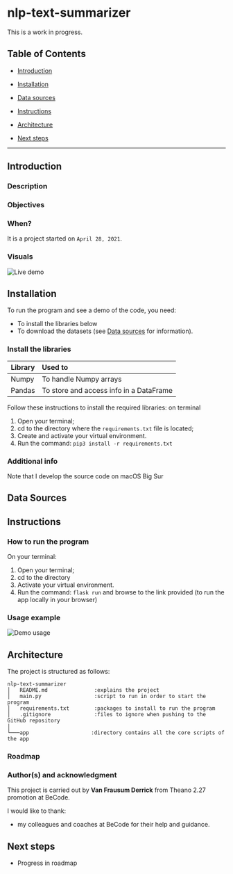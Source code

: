 # nlp-text-summarizer
This is a work in progress.


## Table of Contents

- [Introduction](#introduction)

- [Installation](#installation)

- [Data sources](#data-sources)

- [Instructions](#instructions)

- [Architecture](#architecture)

- [Next steps](#next-steps)

---

## Introduction
### Description


### Objectives


### When?
It is a project started on `April 28, 2021`.

### Visuals
![Live demo](core/assets/images/live_demo.png)


## Installation
To run the program and see a demo of the code, you need:
- To install the libraries below
- To download the datasets (see [Data sources](#data-sources) for information).

### Install the libraries
| Library          | Used to                                        |
| ---------------- | :----------------------------------------------|
| Numpy            | To handle Numpy arrays                         |
| Pandas           | To store and access info in a DataFrame        |


Follow these instructions to install the required libraries: on terminal
1. Open your terminal;
2. cd to the directory where the `requirements.txt` file is located;
3. Create and activate your virtual environment.
4. Run the command: 
```pip3 install -r requirements.txt```

### Additional info
Note that I develop the source code on macOS Big Sur

## Data Sources


## Instructions
### How to run the program
On your terminal:
1. Open your terminal;
2. cd to the directory
3. Activate your virtual environment.
4. Run the command:
`flask run` and browse to the link provided (to run the app locally in your browser)


### Usage example
![Demo usage](core/assets/images/demo_usage.png)



## Architecture
The project is structured as follows:

```
nlp-text-summarizer
│   README.md               :explains the project
│   main.py                 :script to run in order to start the program
│   requirements.txt        :packages to install to run the program
│   .gitignore              :files to ignore when pushing to the GitHub repository
│
└───app                    :directory contains all the core scripts of the app
```

### Roadmap



### Author(s) and acknowledgment
This project is carried out by **Van Frausum Derrick** 
from Theano 2.27 promotion at BeCode.

I would like to thank:
- my colleagues and coaches at BeCode for their help and guidance.


## Next steps
- Progress in roadmap
